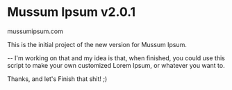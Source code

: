 # Mussum Ipsum v2.0.1

mussumipsum.com

This is the initial project of the new version for Mussum Ipsum.

--
I'm working on that and my idea is that, when finished, you could use this script to make your own customized Lorem Ipsum, or whatever you want to.

Thanks, and let's Finish that shit! ;)